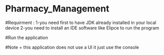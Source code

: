 # Pharmacy_Management

#Requirment :
1-you need first to have JDK already installed in your local device
2-you need to install an IDE software like Elipce to run the program
             
#Run the application 

#Note = this application does not use a UI it just use the console
